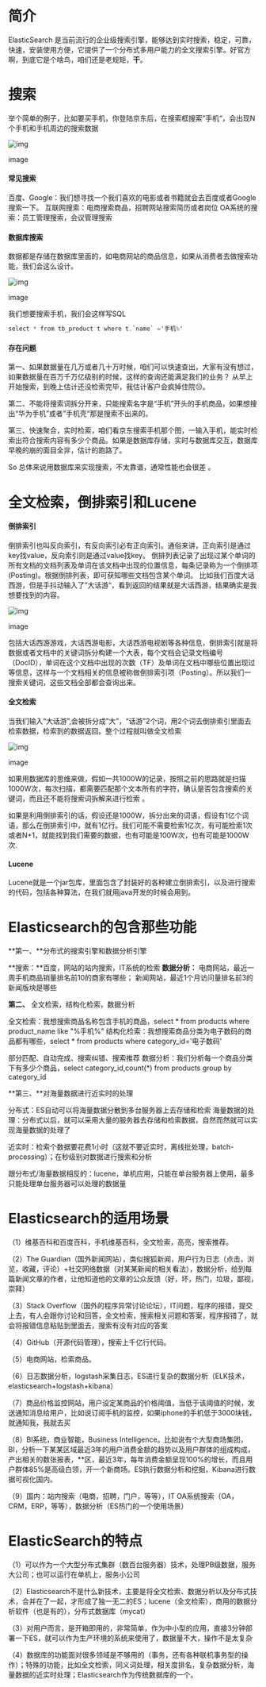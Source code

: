 # 简介

ElasticSearch 是当前流行的企业级搜索引擎，能够达到实时搜索，稳定，可靠，快速，安装使用方便，它提供了一个分布式多用户能力的全文搜索引擎。好官方啊，到底它是个啥鸟，咱们还是老规矩，**干**。

# 搜索

举个简单的例子，比如要买手机，你登陆京东后，在搜索框搜索”手机“，会出现N个手机和手机周边的搜索数据

![img](https:////upload-images.jianshu.io/upload_images/16004177-bbe6d7d2ee2d440c.png?imageMogr2/auto-orient/strip|imageView2/2/w/1200/format/webp)

image

#### 常见搜索

百度、Google：我们想寻找一个我们喜欢的电影或者书籍就会去百度或者Google搜索一下。
 互联网搜索：电商搜索商品，招聘网站搜索简历或者岗位
 OA系统的搜索：员工管理搜索，会议管理搜索

#### 数据库搜索

数据都是存储在数据库里面的，如电商网站的商品信息，如果从消费者去做搜索功能，我们会这么设计。

![img](https:////upload-images.jianshu.io/upload_images/16004177-0c91fe4c2ae50c5e.png?imageMogr2/auto-orient/strip|imageView2/2/w/1183/format/webp)

image

我们想要搜索手机，我们会这样写SQL



```csharp
select * from tb_product t where t.`name` ='手机%'
```

#### 存在问题

第一、如果数据量在几万或者几十万时候，咱们可以快速查出，大家有没有想过，如果数据量在百万千万亿级别的时候，这样的查询还能满足我们的业务？
 从早上开始搜索，到晚上估计还没检索完毕，我估计客户会疯掉住院😔。

第二、不能将搜索词拆分开来，只能搜索名字是“手机”开头的手机商品，如果想搜出“华为手机”或者”手机壳“那是搜索不出来的。

第三、快速聚合，实时检索，咱们看京东搜索手机那个图，一输入手机，能实时检索出符合搜索内容有多少个商品。如果是数据库存储，实时与数据库交互，数据库早晚的崩的面目全非，估计的跑路了。

So 总体来说用数据库来实现搜索，不太靠谱，通常性能也会很差 。

# 全文检索，倒排索引和Lucene

#### 倒排索引

倒排索引也叫反向索引，有反向索引必有正向索引。通俗来讲，正向索引是通过key找value，反向索引则是通过value找key。
 倒排列表记录了出现过某个单词的所有文档的文档列表及单词在该文档中出现的位置信息，每条记录称为一个倒排项(Posting)。根据倒排列表，即可获知哪些文档包含某个单词。
 比如我们百度大话西游，但是手抖动输入了”大话游“，看到返回的结果就是大话西游，结果确实是我想要找到的内容。

![img](https:////upload-images.jianshu.io/upload_images/16004177-ec4cf76fb5afab31.png?imageMogr2/auto-orient/strip|imageView2/2/w/950/format/webp)

image

包括大话西游游戏，大话西游电影，大话西游电视剧等各种信息，倒排索引就是将数据或者文档中的关键词拆分构建一个大表，每个文档会记录文档编号（DocID），单词在这个文档中出现的次数（TF）及单词在文档中哪些位置出现过等信息，这样与一个文档相关的信息被称做倒排索引项（Posting）。所以我们一搜索关键词，这些文档全部都会查询出来。

#### 全文检索

当我们输入“大话游”,会被拆分成”大”，“话游”2个词，用2个词去倒排索引里面去检索数据，检索到的数据返回。整个过程就叫做全文检索

![img](https:////upload-images.jianshu.io/upload_images/16004177-d66c4cca8d496713.png?imageMogr2/auto-orient/strip|imageView2/2/w/971/format/webp)

image

如果用数据库的思维来做，假如一共1000W的记录，按照之前的思路就是扫描1000W次，每次扫描，都需要匹配那个文本所有的字符，确认是否包含搜索的关键词，而且还不能将搜索词拆解来进行检索 。

如果是利用倒排索引的话，假设还是1000W，拆分出来的词语，假设有1亿个词语，那么在倒排索引中，就有1亿行。我们可能不需要检索1亿次，有可能检索1次或者N+1，就能找到我们需要的数据，也有可能是100W次，也有可能是1000W次.

#### Lucene

Lucene就是一个jar包库，里面包含了封装好的各种建立倒排索引，以及进行搜索的代码，包括各种算法，在我们就用java开发的时候会用到。

# Elasticsearch的包含那些功能

**第一、**分布式的搜索引擎和数据分析引擎

**搜索：**百度，网站的站内搜索，IT系统的检索
 **数据分析：**
 电商网站，最近一周手机商品销量排名前10的商家有哪些；
 新闻网站，最近1个月访问量排名前3的新闻版块是哪些

**第二、** 全文检索，结构化检索，数据分析

全文检索：我想搜索商品名称包含手机的商品，select * from products where product_name like "%手机%"
 结构化检索：我想搜索商品分类为电子数码的商品都有哪些，select * from products where category_id='电子数码'

部分匹配、自动完成、搜索纠错、搜索推荐
 数据分析：我们分析每一个商品分类下有多少个商品，select category_id,count(*) from products group by category_id

**第三、**对海量数据进行近实时的处理

分布式：ES自动可以将海量数据分散到多台服务器上去存储和检索
 海量数据的处理：分布式以后，就可以采用大量的服务器去存储和检索数据，自然而然就可以实现海量数据的处理了

近实时：检索个数据要花费1小时（这就不要近实时，离线批处理，batch-processing）；在秒级别对数据进行搜索和分析

跟分布式/海量数据相反的：lucene，单机应用，只能在单台服务器上使用，最多只能处理单台服务器可以处理的数据量

# Elasticsearch的适用场景

（1）维基百科和百度百科，手机维基百科，全文检索，高亮，搜索推荐。

（2）The Guardian（国外新闻网站），类似搜狐新闻，用户行为日志（点击，浏览，收藏，评论）+社交网络数据（对某某新闻的相关看法），数据分析，给到每篇新闻文章的作者，让他知道他的文章的公众反馈（好，坏，热门，垃圾，鄙视，崇拜）

（3）Stack Overflow（国外的程序异常讨论论坛），IT问题，程序的报错，提交上去，有人会跟你讨论和回答，全文检索，搜索相关问题和答案，程序报错了，就会将报错信息粘贴到里面去，搜索有没有对应的答案

（4）GitHub（开源代码管理），搜索上千亿行代码。

（5）电商网站，检索商品。

（6）日志数据分析，logstash采集日志，ES进行复杂的数据分析（ELK技术，elasticsearch+logstash+kibana）

（7）商品价格监控网站，用户设定某商品的价格阈值，当低于该阈值的时候，发送通知消息给用户，比如说订阅手机的监控，如果iphone的手机低于3000块钱，就通知我，我就去买

（8）BI系统，商业智能，Business Intelligence。比如说有个大型商场集团，BI，分析一下某某区域最近3年的用户消费金额的趋势以及用户群体的组成构成，产出相关的数张报表，**区，最近3年，每年消费金额呈现100%的增长，而且用户群体85%是高级白领，开一个新商场。ES执行数据分析和挖掘，Kibana进行数据可视化国内。

（9）国内：站内搜索（电商，招聘，门户，等等），IT OA系统搜索（OA，CRM，ERP，等等），数据分析（ES热门的一个使用场景）

# ElasticSearch的特点

（1）可以作为一个大型分布式集群（数百台服务器）技术，处理PB级数据，服务大公司；也可以运行在单机上，服务小公司

（2）Elasticsearch不是什么新技术，主要是将全文检索、数据分析以及分布式技术，合并在了一起，才形成了独一无二的ES；lucene（全文检索），商用的数据分析软件（也是有的），分布式数据库（mycat）

（3）对用户而言，是开箱即用的，非常简单，作为中小型的应用，直接3分钟部署一下ES，就可以作为生产环境的系统来使用了，数据量不大，操作不是太复杂

（4）数据库的功能面对很多领域是不够用的（事务，还有各种联机事务型的操作）；特殊的功能，比如全文检索，同义词处理，相关度排名，复杂数据分析，海量数据的近实时处理；Elasticsearch作为传统数据库的一个。

